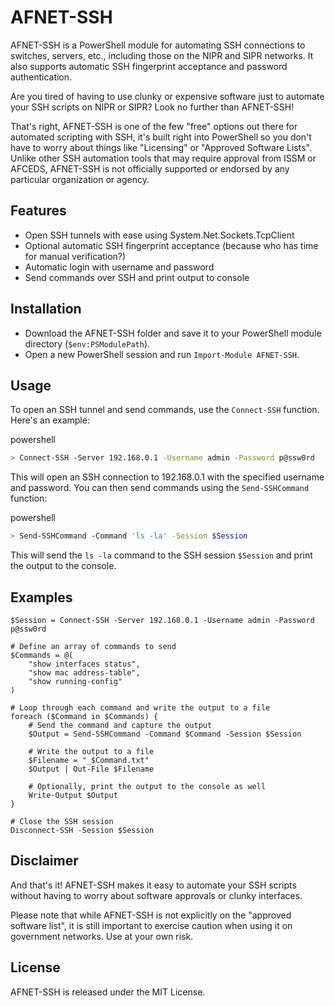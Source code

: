 # AFNET-SSH
AFNET-SSH is a PowerShell module for automating SSH connections to switches, servers, etc., including those on the NIPR and SIPR networks. It also supports automatic SSH fingerprint acceptance and password authentication.

Are you tired of having to use clunky or expensive software just to automate your SSH scripts on NIPR or SIPR? Look no further than AFNET-SSH!

That's right, AFNET-SSH is one of the few "free" options out there for automated scripting with SSH, it's built right into PowerShell so you don't have to worry about things like "Licensing" or "Approved Software Lists". Unlike other SSH automation tools that may require approval from ISSM or AFCEDS, AFNET-SSH is not officially supported or endorsed by any particular organization or agency.

## Features
* Open SSH tunnels with ease using System.Net.Sockets.TcpClient
* Optional automatic SSH fingerprint acceptance (because who has time for manual verification?)
* Automatic login with username and password
* Send commands over SSH and print output to console
## Installation
* Download the AFNET-SSH folder and save it to your PowerShell module directory (`$env:PSModulePath`).
* Open a new PowerShell session and run `Import-Module AFNET-SSH`.
## Usage

To open an SSH tunnel and send commands, use the `Connect-SSH` function. Here's an example:

powershell
````bash
> Connect-SSH -Server 192.168.0.1 -Username admin -Password p@ssw0rd
````

This will open an SSH connection to 192.168.0.1 with the specified username and password. You can then send commands using the `Send-SSHCommand` function:

powershell

````bash
> Send-SSHCommand -Command 'ls -la' -Session $Session
````

This will send the `ls -la` command to the SSH session `$Session` and print the output to the console.

## Examples

```# Connect to the SSH server
$Session = Connect-SSH -Server 192.168.0.1 -Username admin -Password p@ssw0rd

# Define an array of commands to send
$Commands = @(
    "show interfaces status",
    "show mac address-table",
    "show running-config"
)

# Loop through each command and write the output to a file
foreach ($Command in $Commands) {
    # Send the command and capture the output
    $Output = Send-SSHCommand -Command $Command -Session $Session
    
    # Write the output to a file
    $Filename = "_$Command.txt"
    $Output | Out-File $Filename
    
    # Optionally, print the output to the console as well
    Write-Output $Output
}

# Close the SSH session
Disconnect-SSH -Session $Session
```

## Disclaimer

And that's it! AFNET-SSH makes it easy to automate your SSH scripts without having to worry about software approvals or clunky interfaces.

Please note that while AFNET-SSH is not explicitly on the "approved software list", it is still important to exercise caution when using it on government networks. Use at your own risk.

## License
AFNET-SSH is released under the MIT License.
